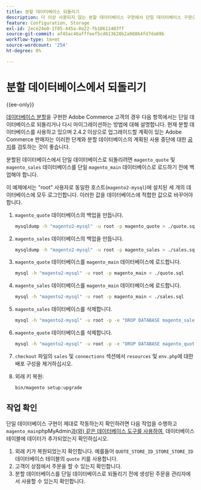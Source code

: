 ```yaml
---
title: 분할 데이터베이스 되돌리기
description: 더 이상 사용되지 않는 분할 데이터베이스 구현에서 단일 데이터베이스 구현으로 되돌립니다.
feature: Configuration, Storage
exl-id: 2ece24e0-1f85-445a-8e22-fb10611403ff
source-git-commit: af45ac46afffeef5cd613628b2a98864fd7da69b
workflow-type: tm+mt
source-wordcount: '254'
ht-degree: 0%

---
```


# 분할 데이터베이스에서 되돌리기

{{ee-only}}

[데이터베이스 분할](multi-master.md)을 구현한 Adobe Commerce 고객의 경우 다음 항목에서는 단일 데이터베이스로 되돌리거나 다시 마이그레이션하는 방법에 대해 설명합니다. 현재 분할 데이터베이스를 사용하고 있으며 2.4.2 이상으로 업그레이드할 계획이 있는 Adobe Commerce 판매자는 이러한 단계와 분할 데이터베이스의 계획된 사용 중단에 대한 [공지](https://community.magento.com/t5/Magento-DevBlog/Deprecation-of-Split-Database-in-Magento-Commerce/ba-p/465187)를 검토하는 것이 좋습니다.

분할된 데이터베이스에서 단일 데이터베이스로 되돌리려면 `magento_quote` 및 `magento_sales` 데이터베이스를 단일 `magento_main` 데이터베이스로 로드하기 전에 백업해야 합니다.

이 예제에서는 &quot;root&quot; 사용자로 동일한 호스트(`magento2-mysql`)에 설치된 세 개의 데이터베이스에 모두 로그인합니다. 이러한 값을 데이터베이스에 적합한 값으로 바꾸어야 합니다.

1. `magento_quote` 데이터베이스의 백업을 만듭니다.

   ```bash
   mysqldump -h "magento2-mysql" -u root -p magento_quote > ./quote.sql
   ```

1. `magento_sales` 데이터베이스의 백업을 만듭니다.

   ```bash
   mysqldump -h "magento2-mysql" -u root -p magento_sales > ./sales.sql
   ```

1. `magento_quote` 데이터베이스를 `magento_main` 데이터베이스에 로드합니다.

   ```bash
   mysql -h "magento2-mysql" -u root -p magento_main < ./quote.sql
   ```

1. `magento_sales` 데이터베이스를 `magento_main` 데이터베이스에 로드합니다.

   ```bash
   mysql -h "magento2-mysql" -u root -p magento_main < ./sales.sql
   ```

1. `magento_sales` 데이터베이스를 삭제합니다.

   ```bash
   mysql -h "magento2-mysql" -u root -p -e "DROP DATABASE magento_sales;"
   ```

1. `magento_quote` 데이터베이스를 삭제합니다.

   ```bash
   mysql -h "magento2-mysql" -u root -p -e "DROP DATABASE magento_quote;"
   ```

1. `checkout` 파일의 `sales` 및 `connections` 섹션에서 `resources` 및 `env.php`에 대한 배포 구성을 제거하십시오.
1. 외래 키 복원:

   ```bash
   bin/magento setup:upgrade
   ```

## 작업 확인

단일 데이터베이스 구현이 제대로 작동하는지 확인하려면 다음 작업을 수행하고 `magento_main`phpMyAdmin[과(와) 같은 데이터베이스 도구를 사용하여 &#x200B;](../../installation/prerequisites/optional-software.md#phpmyadmin) 데이터베이스 테이블에 데이터가 추가되었는지 확인하십시오.

1. 외래 키가 복원되었는지 확인합니다. 예를들어 `QUOTE_STORE_ID_STORE_STORE_ID` 데이터베이스 테이블의 `quote` 키를 사용합니다.
1. 고객이 상점에서 주문을 할 수 있는지 확인합니다.
1. 분할 데이터베이스를 단일 데이터베이스로 되돌리기 전에 생성된 주문을 관리자에서 사용할 수 있는지 확인합니다.
